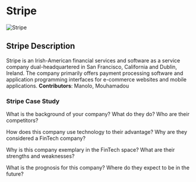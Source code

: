 # Stripe
![Stripe](https://stripe.com/img/v3/home/social.png)
## Stripe Description
Stripe is an Irish-American financial services and software as a service company dual-headquartered in San Francisco, California and Dublin, Ireland. The company primarily offers payment processing software and application programming interfaces for e-commerce websites and mobile applications.
**Contributors**: Manolo, Mouhamadou
### Stripe Case Study

What is the background of your company? What do they do? Who are their competitors?


How does this company use technology to their advantage? Why are they considered a FinTech company?


Why is this company exemplary in the FinTech space? What are their strengths and weaknesses?


What is the prognosis for this company? Where do they expect to be in the future?
